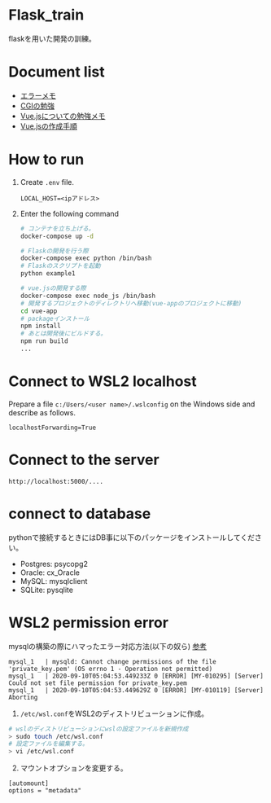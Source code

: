 # Flask_train
flaskを用いた開発の訓練。

# Document list
- [エラーメモ](doc/error_memo.md)
- [CGIの勉強](doc/python-cig.md)
- [Vue.jsについての勉強メモ](doc/vue.md)
- [Vue.jsの作成手順](doc/vue_dev.md)

# How to run

1. Create ``.env`` file.
    ```
    LOCAL_HOST=<ipアドレス>
    ```
2. Enter the following command
    ```bash
    # コンテナを立ち上げる。
    docker-compose up -d

    # Flaskの開発を行う際
    docker-compose exec python /bin/bash
    # Flaskのスクリプトを起動
    python example1

    # vue.jsの開発する際
    docker-compose exec node_js /bin/bash
    # 開発するプロジェクトのディレクトリへ移動(vue-appのプロジェクトに移動)
    cd vue-app
    # packageインストール
    npm install
    # あとは開発後にビルドする。
    npm run build
    ...
    ```

# Connect to WSL2 localhost
Prepare a file ``c:/Users/<user name>/.wslconfig`` on the Windows side and describe as follows.
```
localhostForwarding=True
```
# Connect to the server
```
http://localhost:5000/....
```

# connect to database
pythonで接続するときにはDB事に以下のパッケージをインストールしてください。
- Postgres: psycopg2
- Oracle: cx_Oracle
- MySQL: mysqlclient
- SQLite: pysqlite


# WSL2 permission error
mysqlの構築の際にハマったエラー対応方法(以下の奴ら)
[参考](https://sig9.hatenablog.com/entry/2020/02/19/000000)
```
mysql_1   | mysqld: Cannot change permissions of the file 'private_key.pem' (OS errno 1 - Operation not permitted)
mysql_1   | 2020-09-10T05:04:53.449233Z 0 [ERROR] [MY-010295] [Server] Could not set file permission for private_key.pem
mysql_1   | 2020-09-10T05:04:53.449629Z 0 [ERROR] [MY-010119] [Server] Aborting
```

1. ```/etc/wsl.conf```をWSL2のディストリビューションに作成。

```bash
# wslのディストリビューションにwslの設定ファイルを新規作成
> sudo touch /etc/wsl.conf
# 設定ファイルを編集する。
> vi /etc/wsl.conf
```

2. マウントオプションを変更する。
```
[automount]
options = "metadata"
```
